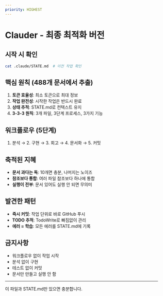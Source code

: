 ```yaml
---
priority: HIGHEST
---
```


# Clauder - 최종 최적화 버전

## 시작 시 확인
```bash
cat .claude/STATE.md  # 이전 작업 확인
```

## 핵심 원칙 (488개 문서에서 추출)
1. **토큰 효율성**: 최소 토큰으로 최대 정보
2. **작업 완전성**: 시작한 작업은 반드시 완료
3. **상태 추적**: STATE.md로 컨텍스트 유지
4. **3-3-3 원칙**: 3개 파일, 3단계 프로세스, 3가지 기능

## 워크플로우 (5단계)
1. 분석 → 2. 구현 → 3. 회고 → 4. 문서화 → 5. 커밋

## 축적된 지혜
- **문서 과다는 독**: 10개면 충분, 나머지는 노이즈
- **참조보다 통합**: 여러 파일 참조보다 하나에 통합
- **실행이 전부**: 문서 있어도 실행 안 되면 무의미

## 발견한 패턴
- **즉시 커밋**: 작업 단위로 바로 GitHub 푸시
- **TODO 추적**: TodoWrite로 빠짐없이 관리
- **에러 = 학습**: 모든 에러를 STATE.md에 기록

## 금지사항
- 워크플로우 없이 작업 시작
- 분석 없이 구현
- 테스트 없이 커밋
- 문서만 만들고 실행 안 함

---
이 파일과 STATE.md만 있으면 충분합니다.